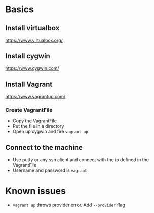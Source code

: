# Basics
## Install virtualbox
https://www.virtualbox.org/

## Install cygwin
https://www.cygwin.com/

## Install Vagrant
https://www.vagrantup.com/

### Create VagrantFile
- Copy the VagrantFile
- Put the file in a directory
- Open up cygwin and fire `vagrant up`

## Connect to the machine
- Use putty or any ssh client and connect with the ip defined in the VagrantFile
- Username and password is `vagrant`

# Known issues
- `vagrant up` throws provider error. Add `--provider` flag
